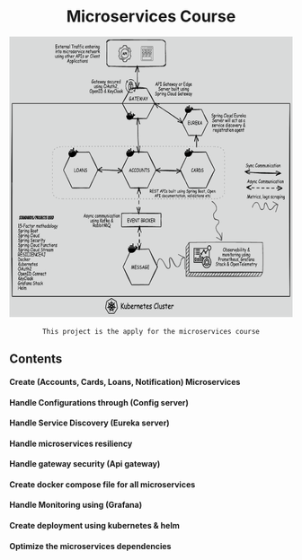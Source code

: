 <h1 align="center">Microservices Course</h1>
<div align="center">
    <img src="Microservices.png" height="500"> 
    
    This project is the apply for the microservices course
</div> 

## Contents
#### Create (Accounts, Cards, Loans, Notification) Microservices
#### Handle Configurations through (Config server)
#### Handle Service Discovery (Eureka server)
#### Handle microservices resiliency
#### Handle gateway security (Api gateway)
#### Create docker compose file for all microservices
#### Handle Monitoring using (Grafana)
#### Create deployment using kubernetes & helm
#### Optimize the microservices dependencies

